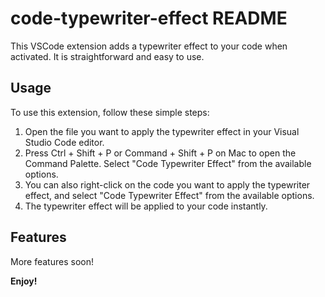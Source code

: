 # code-typewriter-effect README

This VSCode extension adds a typewriter effect to your code when activated. It is straightforward and easy to use.

## Usage

To use this extension, follow these simple steps:

1. Open the file you want to apply the typewriter effect in your Visual Studio Code editor.
2. Press Ctrl + Shift + P or Command + Shift + P on Mac to open the Command Palette. Select "Code Typewriter Effect" from the available options.
3. You can also right-click on the code you want to apply the typewriter effect, and select "Code Typewriter Effect" from the available options.
4. The typewriter effect will be applied to your code instantly.

## Features

More features soon!

**Enjoy!**
